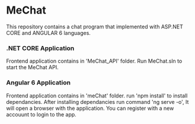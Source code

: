 # MeChat
This repository contains a chat program that implemented with ASP.NET CORE and ANGULAR 6 languages.

### .NET CORE Application
Frontend application contains in 'MeChat_API' folder.
Run MeChat.sln to start the MeChat API.

### Angular 6 Application
Frontend application contains in 'meChat' folder.
run 'npm install' to install dependancies.
After installing dependancies run command 'ng serve -o', It will open a browser with the application.
You can register with a new accouunt to login to the app.
